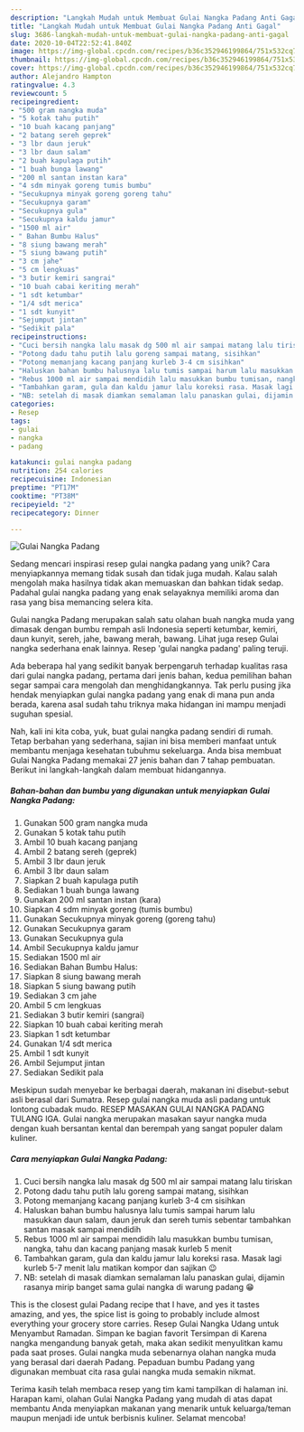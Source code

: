 ```yaml
---
description: "Langkah Mudah untuk Membuat Gulai Nangka Padang Anti Gagal"
title: "Langkah Mudah untuk Membuat Gulai Nangka Padang Anti Gagal"
slug: 3686-langkah-mudah-untuk-membuat-gulai-nangka-padang-anti-gagal
date: 2020-10-04T22:52:41.840Z
image: https://img-global.cpcdn.com/recipes/b36c352946199864/751x532cq70/gulai-nangka-padang-foto-resep-utama.jpg
thumbnail: https://img-global.cpcdn.com/recipes/b36c352946199864/751x532cq70/gulai-nangka-padang-foto-resep-utama.jpg
cover: https://img-global.cpcdn.com/recipes/b36c352946199864/751x532cq70/gulai-nangka-padang-foto-resep-utama.jpg
author: Alejandro Hampton
ratingvalue: 4.3
reviewcount: 5
recipeingredient:
- "500 gram nangka muda"
- "5 kotak tahu putih"
- "10 buah kacang panjang"
- "2 batang sereh geprek"
- "3 lbr daun jeruk"
- "3 lbr daun salam"
- "2 buah kapulaga putih"
- "1 buah bunga lawang"
- "200 ml santan instan kara"
- "4 sdm minyak goreng tumis bumbu"
- "Secukupnya minyak goreng goreng tahu"
- "Secukupnya garam"
- "Secukupnya gula"
- "Secukupnya kaldu jamur"
- "1500 ml air"
- " Bahan Bumbu Halus"
- "8 siung bawang merah"
- "5 siung bawang putih"
- "3 cm jahe"
- "5 cm lengkuas"
- "3 butir kemiri sangrai"
- "10 buah cabai keriting merah"
- "1 sdt ketumbar"
- "1/4 sdt merica"
- "1 sdt kunyit"
- "Sejumput jintan"
- "Sedikit pala"
recipeinstructions:
- "Cuci bersih nangka lalu masak dg 500 ml air sampai matang lalu tiriskan"
- "Potong dadu tahu putih lalu goreng sampai matang, sisihkan"
- "Potong memanjang kacang panjang kurleb 3-4 cm sisihkan"
- "Haluskan bahan bumbu halusnya lalu tumis sampai harum lalu masukkan daun salam, daun jeruk dan sereh tumis sebentar tambahkan santan masak sampai mendidih"
- "Rebus 1000 ml air sampai mendidih lalu masukkan bumbu tumisan, nangka, tahu dan kacang panjang masak kurleb 5 menit"
- "Tambahkan garam, gula dan kaldu jamur lalu koreksi rasa. Masak lagi kurleb 5-7 menit lalu matikan kompor dan sajikan 😉"
- "NB: setelah di masak diamkan semalaman lalu panaskan gulai, dijamin rasanya mirip banget sama gulai nangka di warung padang 😁"
categories:
- Resep
tags:
- gulai
- nangka
- padang

katakunci: gulai nangka padang 
nutrition: 254 calories
recipecuisine: Indonesian
preptime: "PT17M"
cooktime: "PT38M"
recipeyield: "2"
recipecategory: Dinner

---
```



![Gulai Nangka Padang](https://img-global.cpcdn.com/recipes/b36c352946199864/751x532cq70/gulai-nangka-padang-foto-resep-utama.jpg)

Sedang mencari inspirasi resep gulai nangka padang yang unik? Cara menyiapkannya memang tidak susah dan tidak juga mudah. Kalau salah mengolah maka hasilnya tidak akan memuaskan dan bahkan tidak sedap. Padahal gulai nangka padang yang enak selayaknya memiliki aroma dan rasa yang bisa memancing selera kita.

Gulai nangka Padang merupakan salah satu olahan buah nangka muda yang dimasak dengan bumbu rempah asli Indonesia seperti ketumbar, kemiri, daun kunyit, sereh, jahe, bawang merah, bawang. Lihat juga resep Gulai nangka sederhana enak lainnya. Resep &#39;gulai nangka padang&#39; paling teruji.

Ada beberapa hal yang sedikit banyak berpengaruh terhadap kualitas rasa dari gulai nangka padang, pertama dari jenis bahan, kedua pemilihan bahan segar sampai cara mengolah dan menghidangkannya. Tak perlu pusing jika hendak menyiapkan gulai nangka padang yang enak di mana pun anda berada, karena asal sudah tahu triknya maka hidangan ini mampu menjadi suguhan spesial.


Nah, kali ini kita coba, yuk, buat gulai nangka padang sendiri di rumah. Tetap berbahan yang sederhana, sajian ini bisa memberi manfaat untuk membantu menjaga kesehatan tubuhmu sekeluarga. Anda bisa membuat Gulai Nangka Padang memakai 27 jenis bahan dan 7 tahap pembuatan. Berikut ini langkah-langkah dalam membuat hidangannya.

<!--inarticleads1-->

##### Bahan-bahan dan bumbu yang digunakan untuk menyiapkan Gulai Nangka Padang:

1. Gunakan 500 gram nangka muda
1. Gunakan 5 kotak tahu putih
1. Ambil 10 buah kacang panjang
1. Ambil 2 batang sereh (geprek)
1. Ambil 3 lbr daun jeruk
1. Ambil 3 lbr daun salam
1. Siapkan 2 buah kapulaga putih
1. Sediakan 1 buah bunga lawang
1. Gunakan 200 ml santan instan (kara)
1. Siapkan 4 sdm minyak goreng (tumis bumbu)
1. Gunakan Secukupnya minyak goreng (goreng tahu)
1. Gunakan Secukupnya garam
1. Gunakan Secukupnya gula
1. Ambil Secukupnya kaldu jamur
1. Sediakan 1500 ml air
1. Sediakan  Bahan Bumbu Halus:
1. Siapkan 8 siung bawang merah
1. Siapkan 5 siung bawang putih
1. Sediakan 3 cm jahe
1. Ambil 5 cm lengkuas
1. Sediakan 3 butir kemiri (sangrai)
1. Siapkan 10 buah cabai keriting merah
1. Siapkan 1 sdt ketumbar
1. Gunakan 1/4 sdt merica
1. Ambil 1 sdt kunyit
1. Ambil Sejumput jintan
1. Sediakan Sedikit pala


Meskipun sudah menyebar ke berbagai daerah, makanan ini disebut-sebut asli berasal dari Sumatra. Resep gulai nangka muda asli padang untuk lontong cubadak mudo. RESEP MASAKAN GULAI NANGKA PADANG TULANG IGA. Gulai nangka merupakan masakan sayur nangka muda dengan kuah bersantan kental dan berempah yang sangat populer dalam kuliner. 

<!--inarticleads2-->

##### Cara menyiapkan Gulai Nangka Padang:

1. Cuci bersih nangka lalu masak dg 500 ml air sampai matang lalu tiriskan
1. Potong dadu tahu putih lalu goreng sampai matang, sisihkan
1. Potong memanjang kacang panjang kurleb 3-4 cm sisihkan
1. Haluskan bahan bumbu halusnya lalu tumis sampai harum lalu masukkan daun salam, daun jeruk dan sereh tumis sebentar tambahkan santan masak sampai mendidih
1. Rebus 1000 ml air sampai mendidih lalu masukkan bumbu tumisan, nangka, tahu dan kacang panjang masak kurleb 5 menit
1. Tambahkan garam, gula dan kaldu jamur lalu koreksi rasa. Masak lagi kurleb 5-7 menit lalu matikan kompor dan sajikan 😉
1. NB: setelah di masak diamkan semalaman lalu panaskan gulai, dijamin rasanya mirip banget sama gulai nangka di warung padang 😁


This is the closest gulai Padang recipe that I have, and yes it tastes amazing, and yes, the spice list is going to probably include almost everything your grocery store carries. Resep Gulai Nangka Udang untuk Menyambut Ramadan. Simpan ke bagian favorit Tersimpan di Karena nangka mengandung banyak getah, maka akan sedikit menyulitkan kamu pada saat proses. Gulai nangka muda sebenarnya olahan nangka muda yang berasal dari daerah Padang. Pepaduan bumbu Padang yang digunakan membuat cita rasa gulai nangka muda semakin nikmat. 

Terima kasih telah membaca resep yang tim kami tampilkan di halaman ini. Harapan kami, olahan Gulai Nangka Padang yang mudah di atas dapat membantu Anda menyiapkan makanan yang menarik untuk keluarga/teman maupun menjadi ide untuk berbisnis kuliner. Selamat mencoba!
